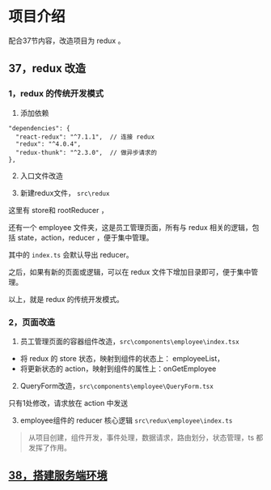 # 项目介绍

配合37节内容，改造项目为 redux 。

## 37，redux 改造

### 1，redux 的传统开发模式

1. 添加依赖
```
"dependencies": {
  "react-redux": "^7.1.1",  // 连接 redux
  "redux": "^4.0.4",
  "redux-thunk": "^2.3.0",  // 做异步请求的
},
``` 

2. 入口文件改造

3. 新建redux文件， `src\redux`

这里有 store和 rootReducer ，

还有一个 employee 文件夹，这是员工管理页面，所有与 redux 相关的逻辑，包括 state，action，reducer ，便于集中管理。

其中的 `index.ts` 会默认导出 reducer。

之后，如果有新的页面或逻辑，可以在 redux 文件下增加目录即可，便于集中管理。

以上，就是 redux 的传统开发模式。


### 2，页面改造

1. 员工管理页面的容器组件改造，`src\components\employee\index.tsx`

  - 将 redux 的 store 状态，映射到组件的状态上： employeeList，
  - 将更新状态的 action，映射到组件的属性上：onGetEmployee 

2. QueryForm改造，`src\components\employee\QueryForm.tsx`

只有1处修改，请求放在 action 中发送

3. employee组件的 reducer 核心逻辑 `src\redux\employee\index.ts`



> 从项目创建，组件开发，事件处理，数据请求，路由划分，状态管理，ts 都发挥了作用。



## [38，搭建服务端环境](https://github.com/crane0/ts-express)

